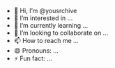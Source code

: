 - 👋 Hi, I’m @yousrchive
- 👀 I’m interested in ...
- 🌱 I’m currently learning ...
- 💞️ I’m looking to collaborate on ...
- 📫 How to reach me ...
- 😄 Pronouns: ...
- ⚡ Fun fact: ...

<!---
yousrchive/yousrchive is a ✨ special ✨ repository because its `README.md` (this file) appears on your GitHub profile.
You can click the Preview link to take a look at your changes.
--->
